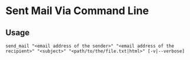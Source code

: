 # Sent Mail Via Command Line

## Usage

```
send_mail "<email address of the sender>" "<email address of the recipient>" "<subject>" "<path/to/the/file.txt|html>" [-v|--verbose]
```
